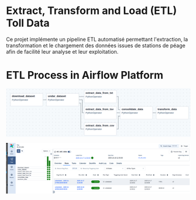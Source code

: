 # Extract, Transform and Load (ETL) Toll Data
Ce projet implémente un pipeline ETL automatisé permettant l'extraction, la transformation et le chargement des données issues de stations de péage afin de facilité leur analyse et leur exploitation.

# ETL Process in Airflow Platform
![DAG](images/DAG_ETL.png)

![ETL Process](images/UI_Airflow_ETL_Toll_Data.png)